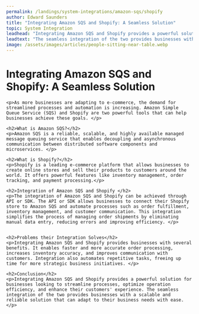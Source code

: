 ```yaml
---
permalink: /landings/system-integrations/amazon-sqs/shopify
author: Edward Saunders
title: "Integrating Amazon SQS and Shopify: A Seamless Solution"
topic: System Integration
leadhead: "Integrating Amazon SQS and Shopify provides a powerful solution for businesses looking to streamline processes, optimize operation efficiency, and enhance their customers' experience"
leadtext: "The seamless integration of the two provides businesses with a scalable and reliable solution that can adapt to their business needs with ease."
image: /assets/images/articles/people-sitting-near-table.webp
---
```

<div class="arttext">	<h1>Integrating Amazon SQS and Shopify: A Seamless Solution</h1>

	<p>As more businesses are adapting to e-commerce, the demand for streamlined processes and automation is increasing. Amazon Simple Queue Service (SQS) and Shopify are two powerful tools that can help businesses achieve these goals. </p>

	<h2>What is Amazon SQS?</h2>
	<p>Amazon SQS is a reliable, scalable, and highly available managed message queuing service that enables decoupling and asynchronous communication between distributed software components and microservices. </p>

	<h2>What is Shopify?</h2>
	<p>Shopify is a leading e-commerce platform that allows businesses to create online stores and sell their products to customers around the world. It offers powerful features like inventory management, order tracking, and payment processing.</p>

	<h2>Integration of Amazon SQS and Shopify </h2>
	<p>The integration of Amazon SQS and Shopify can be achieved through API or SDK. The API or SDK allows businesses to connect their Shopify store to Amazon SQS and automate processes such as order fulfillment, inventory management, and customer communication. This integration simplifies the process of managing order shipments by eliminating manual data entry, reducing errors and improving efficiency. </p>


	<h2>Problems their Integration Solves</h2>
	<p>Integrating Amazon SQS and Shopify provides businesses with several benefits. It enables faster and more accurate order processing, increases inventory accuracy, and improves communication with customers. Integration also automates repetitive tasks, freeing up time for more strategic business initiatives. </p>

	<h2>Conclusion</h2>
	<p>Integrating Amazon SQS and Shopify provides a powerful solution for businesses looking to streamline processes, optimize operation efficiency, and enhance their customers' experience. The seamless integration of the two provides businesses with a scalable and reliable solution that can adapt to their business needs with ease.</p>
	
</div>